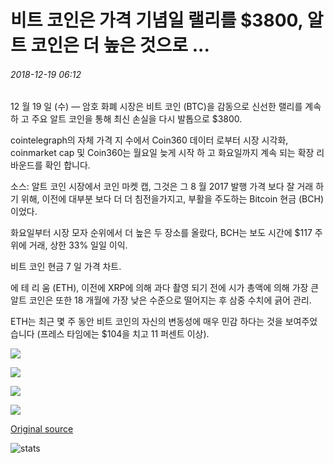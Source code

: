 # 비트 코인은 가격 기념일 랠리를 $3800, 알트 코인은 더 높은 것으로 ...

###### 2018-12-19 06:12

12 월 19 일 (수) — 암호 화폐 시장은 비트 코인 (BTC)을 감동으로 신선한 랠리를 계속 하 고 주요 알트 코인을 통해 최신 손실을 다시 발톱으로 $3800.

cointelegraph의 자체 가격 지 수에서 Coin360 데이터 로부터 시장 시각화, coinmarket cap 및 Coin360는 월요일 늦게 시작 하 고 화요일까지 계속 되는 확장 리바운드를 확인 합니다.

소스: 알트 코인 시장에서 코인 마켓 캡, 그것은 그 8 월 2017 발행 가격 보다 잘 거래 하기 위해, 이전에 대부분 보다 더 더 침전을가지고, 부활을 주도하는 Bitcoin 현금 (BCH) 이었다.

화요일부터 시장 모자 순위에서 더 높은 두 장소를 올랐다, BCH는 보도 시간에 $117 주위에 거래, 상한 33% 일일 이익.

비트 코인 현금 7 일 가격 차트.

에 테 리 움 (ETH), 이전에 XRP에 의해 과다 촬영 되기 전에 시가 총액에 의해 가장 큰 알트 코인은 또한 18 개월에 가장 낮은 수준으로 떨어지는 후 삼중 수치에 긁어 관리.

ETH는 최근 몇 주 동안 비트 코인의 자신의 변동성에 매우 민감 하다는 것을 보여주었습니다 (프레스 타임에는 $104을 치고 11 퍼센트 이상).

![](https://s3.cointelegraph.com/storage/uploads/view/0131ccbd13e20f7b443c9a3f2e64e28d.png)

![](https://s3.cointelegraph.com/storage/uploads/view/a673be6977c394a69efc4b05338bf7e8.png)

![](https://s3.cointelegraph.com/storage/uploads/view/21fd8851c236c2d7d6894078a4adbae9.png)

![](https://s3.cointelegraph.com/storage/uploads/view/94d1682664f24472bda051bd5fbdf29f.png)

[Original source](https://cointelegraph.com/news/bitcoin-extends-price-anniversary-rally-to-hit-3-800-as-altcoins-surge-higher)

![stats](https://c.statcounter.com/11760860/0/a89fa40b/1/ "stats")